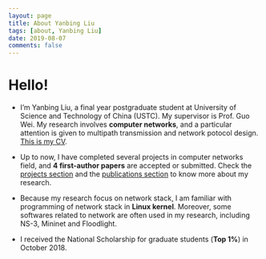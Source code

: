```yaml
---
layout: page
title: About Yanbing Liu
tags: [about, Yanbing Liu]
date: 2019-08-07
comments: false
---
```


# Hello!
* I’m Yanbing Liu, a final year postgraduate student at University of Science and Technology of China (USTC). My supervisor is Prof. Guo Wei. My research involves <b>computer networks</b>, and a particular attention is given to multipath transmission and network potocol design. <a href="/assets/pdf/CV_YanbingLiu_Public.pdf">This is my CV</a>.

* Up to now, I have completed several projects in computer networks field, and <b>4 first-author papers</b> are accepted or submitted. Check the <a href="/projects">projects section</a> and the <a href="/publications">publications section</a> to know more about my research.

* Because my research focus on network stack, I am familiar with programming of network stack in <b>Linux kernel</b>. Moreover, some softwares related to network are often used in my research, including NS-3, Mininet and Floodlight.

* I received the National Scholarship for graduate students (<b>Top 1%</b>) in October 2018.
